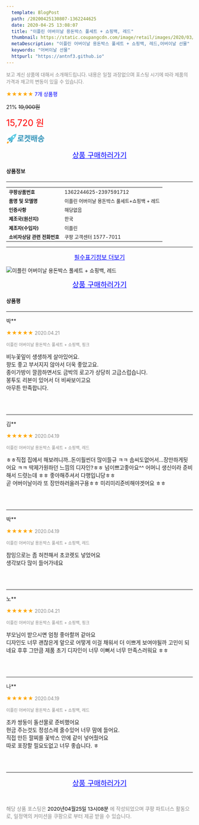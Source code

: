 ```yaml
---
  template: BlogPost
  path: /20200425130807-1362244625
  date: 2020-04-25 13:08:07
  title: "이플린 어버이날 용돈박스 풀세트 + 쇼핑백, 레드"
  thumbnail: https://static.coupangcdn.com/image/retail/images/2020/03/04/20/1/2056299b-4162-445f-b4ba-dcc0742a2830.jpg
  metaDescription: "이플린 어버이날 용돈박스 풀세트 + 쇼핑백, 레드,어버이날 선물"
  keywords: "어버이날 선물"
  httpurl: "https://antnf3.github.io"
---
```

  
<span style="color: #888;font-size:0.8rem">보고 계신 상품에 대해서 소개해드립니다.
내용은 일절 과장없으며 포스팅 시기에 따라 제품의 가격과 재고의 변동이 있을 수 있습니다.</span>
  
<span style="color: orange;">★★★★★</span> <span style="color: blue;font-size: 0.85rem;">7개 상품평</span>

<span style="font-size: 0.9rem">21%</span> <span style="font-size: 0.9rem">~~19,900원~~</span>

<span style="color: red;font-size: 1.5rem;">15,720 원</span>

![로켓배송](/assets/rocket_logo.png)

<p align="center"><a href="http://me2.do/5LfziMJQ" style="font-size: 1.2rem; color: blue;">상품 구매하러가기</a></p>

#### 상품정보

---

|                  |                       |
| ---------------- | --------------------- |
| **<span style="font-size:0.8rem;">쿠팡상품번호</span>** | <span style="font-size:0.8rem;">1362244625-2397591712</span> |
| **<span style="font-size:0.8rem;">품명 및 모델명</span>**    | <span style="font-size:0.8rem;">이플린 어버이날 용돈박스 풀세트+쇼핑백 + 레드</span>        |
| **<span style="font-size:0.8rem;">인증사항</span>**    | <span style="font-size:0.8rem;">해당없음</span>        |
| **<span style="font-size:0.8rem;">제조국(원산지)</span>**    | <span style="font-size:0.8rem;">한국</span>        |
| **<span style="font-size:0.8rem;">제조자(수입자)</span>**    | <span style="font-size:0.8rem;">이플린</span>        |
| **<span style="font-size:0.8rem;">소비자상담 관련 전화번호</span>**    | <span style="font-size:0.8rem;">쿠팡 고객센터 1577-7011</span>        |

---

<p align="center"><a href="http://me2.do/5LfziMJQ" style="font-size: 1rem; color: blue;">필수표기정보 더보기</a></p>

![이플린 어버이날 용돈박스 풀세트 + 쇼핑백, 레드](http://thumbnail6.coupangcdn.com/thumbnails/remote/q89/image/retail/images/151262089321530-7a296f9b-df1c-43fb-af43-a3e5daa2a1e9.jpg)

<p align="center"><a href="http://me2.do/5LfziMJQ" style="font-size: 1.2rem; color: blue;">상품 구매하러가기</a></p>

#### 상품평
  
---
  
박**
    
<span style="color: orange;">★★★★★</span> <span style="font-size:0.8rem;color: #888;">2020.04.21</span>
    
<span style="color: #888;font-size:0.7rem">이플린 어버이날 용돈박스 풀세트 + 쇼핑백, 핑크</span>
    

    
<span style="font-size: 0.9rem;">비누꽃잎이 생생하게 살아있어요.<br/>향도 좋고 부서지지 않아서 더욱 좋았고요.<br/>종이가방이 깔끔하면서도 금박의 로고가 상당히 고급스럽습니다.<br/>봉투도 리본이 있어서 더 비싸보이고요<br/>아무튼 만족합니다.</span>
    
<br>
<br>

---
  
김**
    
<span style="color: orange;">★★★★★</span> <span style="font-size:0.8rem;color: #888;">2020.04.19</span>
    
<span style="color: #888;font-size:0.7rem">이플린 어버이날 용돈박스 풀세트 + 쇼핑백, 레드</span>
    

    
<span style="font-size: 0.9rem;">ㅎㅎ직접 집에서 해보려니까..돈이훨씬더 많이들규 ㅋㅋ 솜씨도없어서...장만하게됫어요 ㅋㅋ 딱제가원하던 느낌의 디자인?ㅎㅎ 넘이쁘고좋아요^^ 어머니 생신이라 준비해서 드렷는데 ㅎㅎ 좋아해주셔서 다행입니당ㅎㅎ<br/>곧 어버이날이라 또 장만하러올려구용ㅎㅎ 미리미리준비해야겟어요 ㅎㅎ</span>
    
<br>
<br>

---
  
박**
    
<span style="color: orange;">★★★★★</span> <span style="font-size:0.8rem;color: #888;">2020.04.19</span>
    
<span style="color: #888;font-size:0.7rem">이플린 어버이날 용돈박스 풀세트 + 쇼핑백, 레드</span>
    

    
<span style="font-size: 0.9rem;">참잉으로는 좀 허전해서 초코렛도 넣었어요<br/>생각보다 많이 들어가네요</span>
    
<br>
<br>

---
  
노**
    
<span style="color: orange;">★★★★★</span> <span style="font-size:0.8rem;color: #888;">2020.04.21</span>
    
<span style="color: #888;font-size:0.7rem">이플린 어버이날 용돈박스 풀세트 + 쇼핑백, 핑크</span>
    

    
<span style="font-size: 0.9rem;">부모님이 받으시면 엄청 좋아할꺼 같아요<br/>디자인도 너무 괜찮은게 앞으로 어떻게 이걸 채워서 더 이쁘게 보여야될까 고민이 되네요 후후 그만큼 제품 초기 디자인이 너무 이뻐서 너무 만족스러워요 ㅎㅎ</span>
    
<br>
<br>

---
  
나**
    
<span style="color: orange;">★★★★★</span> <span style="font-size:0.8rem;color: #888;">2020.04.19</span>
    
<span style="color: #888;font-size:0.7rem">이플린 어버이날 용돈박스 풀세트 + 쇼핑백, 레드</span>
    

    
<span style="font-size: 0.9rem;">조카 쌍둥이 돌선물로 준비했어요<br/>현금 주는것도 정성스레 줄수있어 너무 맘에 들어요.<br/>직접 만든 팔찌를 꽃박스 안에 같이 넣어줬어요<br/>따로 포장할 필요도없고 너무 좋습니다. ㅎ</span>
    
<br>
<br>


  
---
  
<p align="center"><a href="http://me2.do/5LfziMJQ" style="font-size: 1.2rem; color: blue;">상품 구매하러가기</a></p>
  
<br>
  
<span style="font-size: 0.85rem; color: #888;">해당 상품 포스팅은 <span style="color: #000;"> 2020년04월25일 13시08분 </span> 에 작성되었으며 쿠팡 파트너스 활동으로, 일정액의 커미션을 쿠팡으로 부터 제공 받을 수 있습니다.</span>